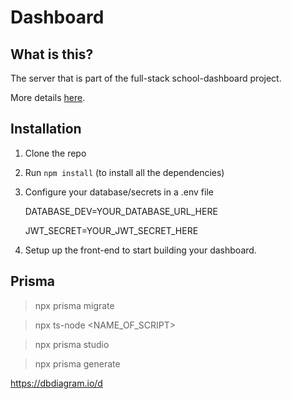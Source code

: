 # Dashboard

## What is this?

The server that is part of the full-stack school-dashboard project.

More details [here](https://github.com/willemverbuyst/school-dashboard-frontend).

## Installation

1. Clone the repo
2. Run `npm install` (to install all the dependencies)
3. Configure your database/secrets in a .env file

   DATABASE_DEV=YOUR_DATABASE_URL_HERE

   JWT_SECRET=YOUR_JWT_SECRET_HERE

4. Setup up the front-end to start building your dashboard.

## Prisma

> npx prisma migrate

> npx ts-node <NAME_OF_SCRIPT>

> npx prisma studio

> npx prisma generate

https://dbdiagram.io/d
